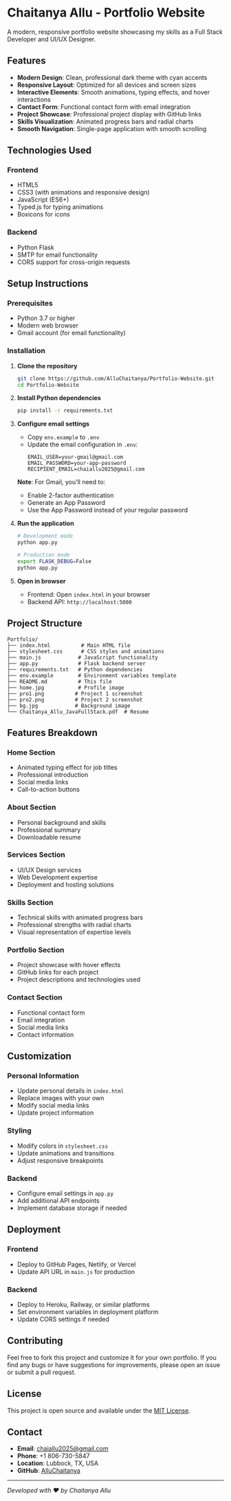 # Chaitanya Allu - Portfolio Website

A modern, responsive portfolio website showcasing my skills as a Full Stack Developer and UI/UX Designer.

## Features

- **Modern Design**: Clean, professional dark theme with cyan accents
- **Responsive Layout**: Optimized for all devices and screen sizes
- **Interactive Elements**: Smooth animations, typing effects, and hover interactions
- **Contact Form**: Functional contact form with email integration
- **Project Showcase**: Professional project display with GitHub links
- **Skills Visualization**: Animated progress bars and radial charts
- **Smooth Navigation**: Single-page application with smooth scrolling

## Technologies Used

### Frontend

- HTML5
- CSS3 (with animations and responsive design)
- JavaScript (ES6+)
- Typed.js for typing animations
- Boxicons for icons

### Backend

- Python Flask
- SMTP for email functionality
- CORS support for cross-origin requests

## Setup Instructions

### Prerequisites

- Python 3.7 or higher
- Modern web browser
- Gmail account (for email functionality)

### Installation

1. **Clone the repository**

   ```bash
   git clone https://github.com/AlluChaitanya/Portfolio-Website.git
   cd Portfolio-Website
   ```

2. **Install Python dependencies**

   ```bash
   pip install -r requirements.txt
   ```

3. **Configure email settings**

   - Copy `env.example` to `.env`
   - Update the email configuration in `.env`:
     ```env
     EMAIL_USER=your-gmail@gmail.com
     EMAIL_PASSWORD=your-app-password
     RECIPIENT_EMAIL=chaiallu2025@gmail.com
     ```

   **Note**: For Gmail, you'll need to:

   - Enable 2-factor authentication
   - Generate an App Password
   - Use the App Password instead of your regular password

4. **Run the application**

   ```bash
   # Development mode
   python app.py

   # Production mode
   export FLASK_DEBUG=False
   python app.py
   ```

5. **Open in browser**
   - Frontend: Open `index.html` in your browser
   - Backend API: `http://localhost:5000`

## Project Structure

```
Portfolio/
├── index.html          # Main HTML file
├── stylesheet.css      # CSS styles and animations
├── main.js            # JavaScript functionality
├── app.py             # Flask backend server
├── requirements.txt   # Python dependencies
├── env.example        # Environment variables template
├── README.md          # This file
├── home.jpg           # Profile image
├── pro1.png          # Project 1 screenshot
├── pro2.png          # Project 2 screenshot
├── bg.jpg            # Background image
└── Chaitanya_Allu_JavaFullStack.pdf  # Resume
```

## Features Breakdown

### Home Section

- Animated typing effect for job titles
- Professional introduction
- Social media links
- Call-to-action buttons

### About Section

- Personal background and skills
- Professional summary
- Downloadable resume

### Services Section

- UI/UX Design services
- Web Development expertise
- Deployment and hosting solutions

### Skills Section

- Technical skills with animated progress bars
- Professional strengths with radial charts
- Visual representation of expertise levels

### Portfolio Section

- Project showcase with hover effects
- GitHub links for each project
- Project descriptions and technologies used

### Contact Section

- Functional contact form
- Email integration
- Social media links
- Contact information

## Customization

### Personal Information

- Update personal details in `index.html`
- Replace images with your own
- Modify social media links
- Update project information

### Styling

- Modify colors in `stylesheet.css`
- Update animations and transitions
- Adjust responsive breakpoints

### Backend

- Configure email settings in `app.py`
- Add additional API endpoints
- Implement database storage if needed

## Deployment

### Frontend

- Deploy to GitHub Pages, Netlify, or Vercel
- Update API URL in `main.js` for production

### Backend

- Deploy to Heroku, Railway, or similar platforms
- Set environment variables in deployment platform
- Update CORS settings if needed

## Contributing

Feel free to fork this project and customize it for your own portfolio. If you find any bugs or have suggestions for improvements, please open an issue or submit a pull request.

## License

This project is open source and available under the [MIT License](LICENSE).

## Contact

- **Email**: chaiallu2025@gmail.com
- **Phone**: +1 806-730-5847
- **Location**: Lubbock, TX, USA
- **GitHub**: [AlluChaitanya](https://github.com/AlluChaitanya)

---

_Developed with ❤️ by Chaitanya Allu_
